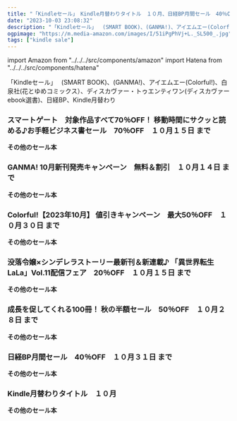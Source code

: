 ```yaml
---
title: "「Kindleセール」　Kindle月替わりタイトル　１０月、日経BP月間セール　40％OFF、GANMA! 10月新刊発売キャンペーン　無料＆割引"
date: "2023-10-03 23:08:32"
description: "「Kindleセール」　 (SMART BOOK)、(GANMA!)、アイエムエー(Colorful!)、白泉社(花とゆめコミックス）、ディスカヴァー・トゥエンティワン(ディスカヴァーebook選書)、日経BP、Kindle月替わり"
ogpimage: "https://m.media-amazon.com/images/I/51iPgPhVj+L._SL500_.jpg"
tags: ["kindle sale"]
---
```

import Amazon from "../../../src/components/amazon"
import Hatena from "../../../src/components/hatena"

「Kindleセール」　 (SMART BOOK)、(GANMA!)、アイエムエー(Colorful!)、白泉社(花とゆめコミックス）、ディスカヴァー・トゥエンティワン(ディスカヴァーebook選書)、日経BP、Kindle月替わり



### スマートゲート　対象作品すべて70％OFF！ 移動時間にサクッと読める♪お手軽ビジネス書セール　70％OFF　１０月１５日 まで

<Amazon asin="B095W7VB4G" />



<Amazon asin="B09KZWP73S" />



<Amazon asin="B06XWB6VCM" />


**その他のセール本**

<Hatena src="https://kyukyunyorituryo.github.io/kindle_sale/20231015s35619/" title=""/>

### GANMA! 10月新刊発売キャンペーン　無料＆割引　１０月１４日 まで

<Amazon asin="B0BZJ5WGLX" />



<Amazon asin="B0BW8QQKHV" />



<Amazon asin="B0BKPP35DN" />


**その他のセール本**

<Hatena src="https://kyukyunyorituryo.github.io/kindle_sale/20231014s35624/" title=""/>

### Colorful!【2023年10月】 値引きキャンペーン　最大50％OFF　１０月３０日 まで

<Amazon asin="B0BTH2YNS5" />



<Amazon asin="B0BC6W2219" />


<Amazon asin="B09R3T8R22" />


**その他のセール本**

<Hatena src="https://kyukyunyorituryo.github.io/kindle_sale/20231030s35621/" title=""/>

### 没落令嬢×シンデレラストーリー最新刊＆新連載♪ 「異世界転生LaLa」Vol.11配信フェア　20％OFF　１０月１５日 まで

<Amazon asin="B0BRQ5ZGTT" />


<Amazon asin="B0BRQ4BLPH" />


<Amazon asin="B09WHTY81Q" />


**その他のセール本**

<Hatena src="https://kyukyunyorituryo.github.io/kindle_sale/20231015s35685/" title=""/>

### 成長を促してくれる100冊！ 秋の半額セール　50％OFF　１０月２８日 まで

<Amazon asin="B0CBMFYPK4" />


<Amazon asin="B0BVQXG79Z" />


<Amazon asin="B0BVR123LQ" />


**その他のセール本**

<Hatena src="https://kyukyunyorituryo.github.io/kindle_sale/20231028s35686/" title=""/>

### 日経BP月間セール　40％OFF　１０月３１日 まで

<Amazon asin="B0BJJV129Q" />


<Amazon asin="B0BY1D9CMB" />


<Amazon asin="B0BXN6MS2Y" />


**その他のセール本**

<Hatena src="https://kyukyunyorituryo.github.io/kindle_sale/20231031s35694/" title=""/>

### Kindle月替わりタイトル　１０月

<Amazon asin="B07P7JMW7L" />


<Amazon asin="B0C7Z3YQ1Y" />


<Amazon asin="B0BXSYF2N4" />


**その他のセール本**

<Hatena src="https://kyukyunyorituryo.github.io/kindle_sale/MonthlyChange/" title=""/>

